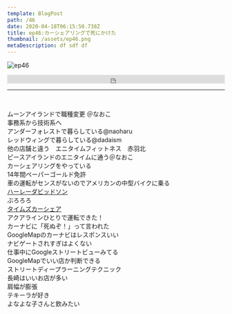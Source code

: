 ```yaml
---  
template: BlogPost  
path: /46  
date: 2020-04-18T06:15:50.738Z  
title: ep46:カーシェアリングで死にかけた
thumbnail: /assets/ep46.png
metaDescription: df sdf df  
---  
```

![ep46](/assets/ep46.png)  

<iframe width="100%" height="20" scrolling="no" frameborder="no" allow="autoplay" src="https://w.soundcloud.com/player/?url=https%3A//api.soundcloud.com/tracks/797381428&amp;color=%23ff5500&amp;inverse=false&amp;auto_play=false&amp;show_user=true"></iframe>

</br>


***
  
</br>
<p>ムーンアイランドで職種変更 ＠なおこ<br>事務系から技術系へ<br>アンダーフォレストで暮らしている@naoharu<br>レッドウィングで暮らしている@dadaism<br>他の店舗と違う　エニタイムフィットネス　赤羽北<br>ピースアイランドのエニタイムに通う＠なおこ<br>カーシェアリングをやっている<br>14年間ペーパーゴールド免許<br>車の運転がセンスがないのでアメリカンの中型バイクに乗る<br><a rel="noreferrer noopener" href="http://www.harley-davidson.com/jp/ja/index.html" target="_blank">ハーレーダビッドソン</a><br>ぶろろろ<br><a href="http://share.timescar.jp/">タイムズカーシェア</a><br>アクアラインひとりで運転できた！<br>カーナビに「死ぬぞ！」って言われた<br>GoogleMapのカーナビはレスポンスいい<br>ナビゲートされすぎはよくない<br>仕事中にGoogleストリートビューみてる<br>GoogleMapでいい店か判断できる<br>ストリートディープラーニングテクニック<br>長崎はいいお店が多い<br>肩幅が膨張<br>テキーラが好き<br>よなよな子さんと飲みたい</p>
